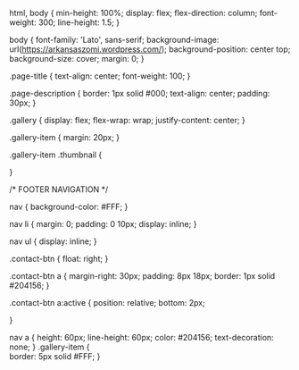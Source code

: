 
html, body {
  min-height: 100%;
  display: flex;
  flex-direction: column;
  font-weight: 300;
  line-height: 1.5;
}

body {
  font-family: 'Lato', sans-serif;
  background-image: url(https://arkansaszomi.wordpress.com/);
  background-position: center top;
  background-size: cover;
  margin: 0;
}

.page-title {
  text-align: center;
  font-weight: 100;
}

.page-description {
  border: 1px solid #000;
  text-align: center;
  padding: 30px;
}

.gallery {
  display: flex;
  flex-wrap: wrap;
  justify-content: center;
}

.gallery-item {
  margin: 20px;
}

.gallery-item .thumbnail {

}

/* FOOTER NAVIGATION */

nav {
  background-color: #FFF;
}

nav li {
  margin: 0;
  padding: 0 10px;
  display: inline;
}

nav ul {
  display: inline;
}

.contact-btn {
float: right;
}

.contact-btn a {
  margin-right: 30px;
  padding: 8px 18px;
  border: 1px solid #204156;
}

.contact-btn a:active {
  position: relative;
  bottom: 2px;

}

nav a {
  height: 60px;
  line-height: 60px;
  color: #204156;
  text-decoration: none;
}
       .gallery-item {  
  border: 5px solid #FFF;
}

